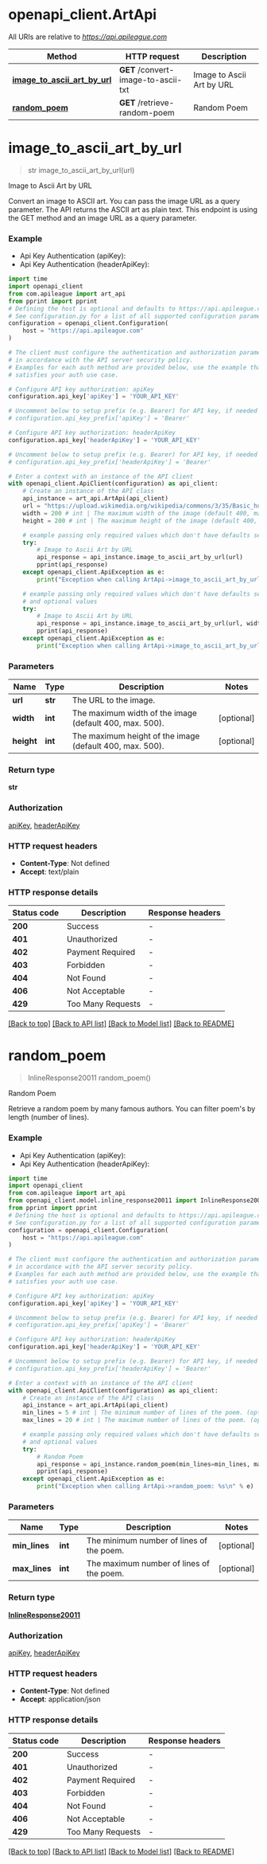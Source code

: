 # openapi_client.ArtApi

All URIs are relative to *https://api.apileague.com*

Method | HTTP request | Description
------------- | ------------- | -------------
[**image_to_ascii_art_by_url**](ArtApi.md#image_to_ascii_art_by_url) | **GET** /convert-image-to-ascii-txt | Image to Ascii Art by URL
[**random_poem**](ArtApi.md#random_poem) | **GET** /retrieve-random-poem | Random Poem


# **image_to_ascii_art_by_url**
> str image_to_ascii_art_by_url(url)

Image to Ascii Art by URL

Convert an image to ASCII art. You can pass the image URL as a query parameter. The API returns the ASCII art as plain text. This endpoint is using the GET method and an image URL as a query parameter.

### Example

* Api Key Authentication (apiKey):
* Api Key Authentication (headerApiKey):

```python
import time
import openapi_client
from com.apileague import art_api
from pprint import pprint
# Defining the host is optional and defaults to https://api.apileague.com
# See configuration.py for a list of all supported configuration parameters.
configuration = openapi_client.Configuration(
    host = "https://api.apileague.com"
)

# The client must configure the authentication and authorization parameters
# in accordance with the API server security policy.
# Examples for each auth method are provided below, use the example that
# satisfies your auth use case.

# Configure API key authorization: apiKey
configuration.api_key['apiKey'] = 'YOUR_API_KEY'

# Uncomment below to setup prefix (e.g. Bearer) for API key, if needed
# configuration.api_key_prefix['apiKey'] = 'Bearer'

# Configure API key authorization: headerApiKey
configuration.api_key['headerApiKey'] = 'YOUR_API_KEY'

# Uncomment below to setup prefix (e.g. Bearer) for API key, if needed
# configuration.api_key_prefix['headerApiKey'] = 'Bearer'

# Enter a context with an instance of the API client
with openapi_client.ApiClient(configuration) as api_client:
    # Create an instance of the API class
    api_instance = art_api.ArtApi(api_client)
    url = "https://upload.wikimedia.org/wikipedia/commons/3/35/Basic_human_drawing.png" # str | The URL to the image.
    width = 200 # int | The maximum width of the image (default 400, max. 500). (optional)
    height = 200 # int | The maximum height of the image (default 400, max. 500). (optional)

    # example passing only required values which don't have defaults set
    try:
        # Image to Ascii Art by URL
        api_response = api_instance.image_to_ascii_art_by_url(url)
        pprint(api_response)
    except openapi_client.ApiException as e:
        print("Exception when calling ArtApi->image_to_ascii_art_by_url: %s\n" % e)

    # example passing only required values which don't have defaults set
    # and optional values
    try:
        # Image to Ascii Art by URL
        api_response = api_instance.image_to_ascii_art_by_url(url, width=width, height=height)
        pprint(api_response)
    except openapi_client.ApiException as e:
        print("Exception when calling ArtApi->image_to_ascii_art_by_url: %s\n" % e)
```


### Parameters

Name | Type | Description  | Notes
------------- | ------------- | ------------- | -------------
 **url** | **str**| The URL to the image. |
 **width** | **int**| The maximum width of the image (default 400, max. 500). | [optional]
 **height** | **int**| The maximum height of the image (default 400, max. 500). | [optional]

### Return type

**str**

### Authorization

[apiKey](../README.md#apiKey), [headerApiKey](../README.md#headerApiKey)

### HTTP request headers

 - **Content-Type**: Not defined
 - **Accept**: text/plain


### HTTP response details

| Status code | Description | Response headers |
|-------------|-------------|------------------|
**200** | Success |  -  |
**401** | Unauthorized |  -  |
**402** | Payment Required |  -  |
**403** | Forbidden |  -  |
**404** | Not Found |  -  |
**406** | Not Acceptable |  -  |
**429** | Too Many Requests |  -  |

[[Back to top]](#) [[Back to API list]](../README.md#documentation-for-api-endpoints) [[Back to Model list]](../README.md#documentation-for-models) [[Back to README]](../README.md)

# **random_poem**
> InlineResponse20011 random_poem()

Random Poem

Retrieve a random poem by many famous authors. You can filter poem's by length (number of lines).

### Example

* Api Key Authentication (apiKey):
* Api Key Authentication (headerApiKey):

```python
import time
import openapi_client
from com.apileague import art_api
from openapi_client.model.inline_response20011 import InlineResponse20011
from pprint import pprint
# Defining the host is optional and defaults to https://api.apileague.com
# See configuration.py for a list of all supported configuration parameters.
configuration = openapi_client.Configuration(
    host = "https://api.apileague.com"
)

# The client must configure the authentication and authorization parameters
# in accordance with the API server security policy.
# Examples for each auth method are provided below, use the example that
# satisfies your auth use case.

# Configure API key authorization: apiKey
configuration.api_key['apiKey'] = 'YOUR_API_KEY'

# Uncomment below to setup prefix (e.g. Bearer) for API key, if needed
# configuration.api_key_prefix['apiKey'] = 'Bearer'

# Configure API key authorization: headerApiKey
configuration.api_key['headerApiKey'] = 'YOUR_API_KEY'

# Uncomment below to setup prefix (e.g. Bearer) for API key, if needed
# configuration.api_key_prefix['headerApiKey'] = 'Bearer'

# Enter a context with an instance of the API client
with openapi_client.ApiClient(configuration) as api_client:
    # Create an instance of the API class
    api_instance = art_api.ArtApi(api_client)
    min_lines = 5 # int | The minimum number of lines of the poem. (optional)
    max_lines = 20 # int | The maximum number of lines of the poem. (optional)

    # example passing only required values which don't have defaults set
    # and optional values
    try:
        # Random Poem
        api_response = api_instance.random_poem(min_lines=min_lines, max_lines=max_lines)
        pprint(api_response)
    except openapi_client.ApiException as e:
        print("Exception when calling ArtApi->random_poem: %s\n" % e)
```


### Parameters

Name | Type | Description  | Notes
------------- | ------------- | ------------- | -------------
 **min_lines** | **int**| The minimum number of lines of the poem. | [optional]
 **max_lines** | **int**| The maximum number of lines of the poem. | [optional]

### Return type

[**InlineResponse20011**](InlineResponse20011.md)

### Authorization

[apiKey](../README.md#apiKey), [headerApiKey](../README.md#headerApiKey)

### HTTP request headers

 - **Content-Type**: Not defined
 - **Accept**: application/json


### HTTP response details

| Status code | Description | Response headers |
|-------------|-------------|------------------|
**200** | Success |  -  |
**401** | Unauthorized |  -  |
**402** | Payment Required |  -  |
**403** | Forbidden |  -  |
**404** | Not Found |  -  |
**406** | Not Acceptable |  -  |
**429** | Too Many Requests |  -  |

[[Back to top]](#) [[Back to API list]](../README.md#documentation-for-api-endpoints) [[Back to Model list]](../README.md#documentation-for-models) [[Back to README]](../README.md)

